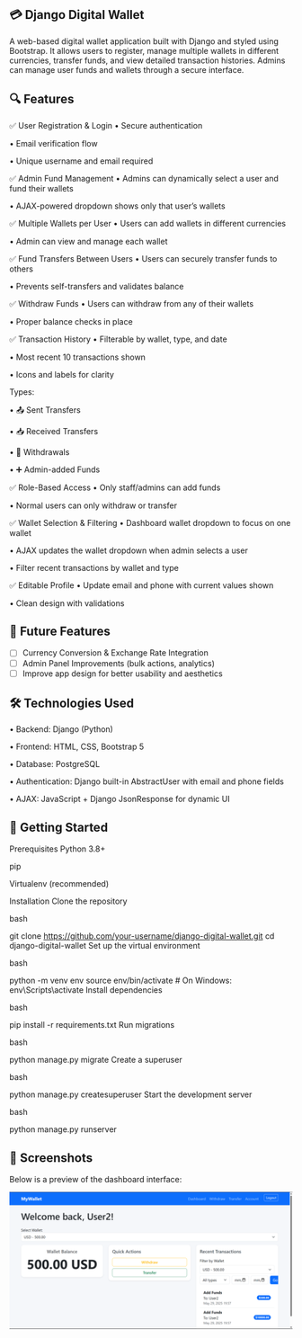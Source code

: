 ## 💳 Django Digital Wallet
A web-based digital wallet application built with Django and styled using Bootstrap. It allows users to register, manage multiple wallets in different currencies, transfer funds, and view detailed transaction histories. Admins can manage user funds and wallets through a secure interface.

## 🔍 Features
✅ User Registration & Login
• Secure authentication

• Email verification flow

• Unique username and email required

✅ Admin Fund Management
• Admins can dynamically select a user and fund their wallets

• AJAX-powered dropdown shows only that user’s wallets

✅ Multiple Wallets per User
• Users can add wallets in different currencies

• Admin can view and manage each wallet

✅ Fund Transfers Between Users
• Users can securely transfer funds to others

• Prevents self-transfers and validates balance

✅ Withdraw Funds
• Users can withdraw from any of their wallets

• Proper balance checks in place

✅ Transaction History
• Filterable by wallet, type, and date

• Most recent 10 transactions shown

• Icons and labels for clarity

Types:

• 📤 Sent Transfers

• 📥 Received Transfers

• 💸 Withdrawals

• ➕ Admin-added Funds

✅ Role-Based Access
• Only staff/admins can add funds

• Normal users can only withdraw or transfer

✅ Wallet Selection & Filtering
• Dashboard wallet dropdown to focus on one wallet

• AJAX updates the wallet dropdown when admin selects a user

• Filter recent transactions by wallet and type

✅ Editable Profile
• Update email and phone with current values shown

• Clean design with validations



## 📅 Future Features

- [ ] Currency Conversion & Exchange Rate Integration
- [ ] Admin Panel Improvements (bulk actions, analytics)
- [ ] Improve app design for better usability and aesthetics

## 🛠️ Technologies Used
• Backend: Django (Python)

• Frontend: HTML, CSS, Bootstrap 5

• Database: PostgreSQL

• Authentication: Django built-in AbstractUser with email and phone fields

• AJAX: JavaScript + Django JsonResponse for dynamic UI

## 🚀 Getting Started
Prerequisites
Python 3.8+

pip

Virtualenv (recommended)

Installation
Clone the repository

bash

git clone https://github.com/your-username/django-digital-wallet.git
cd django-digital-wallet
Set up the virtual environment

bash

python -m venv env
source env/bin/activate  # On Windows: env\Scripts\activate
Install dependencies

bash

pip install -r requirements.txt
Run migrations

bash

python manage.py migrate
Create a superuser

bash

python manage.py createsuperuser
Start the development server

bash

python manage.py runserver

## 📸 Screenshots

Below is a preview of the dashboard interface:

![Dashboard Screenshot](screenshots/dashboard.png)




